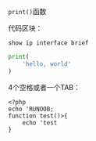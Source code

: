 `print()`函数

代码区块：
```
show ip interface brief
```

```python
print(
    'hello, world'
)
```

4个空格或者一个TAB：

    <?php
    echo 'RUNOOB;
    function test()>{
        echo 'test
    }